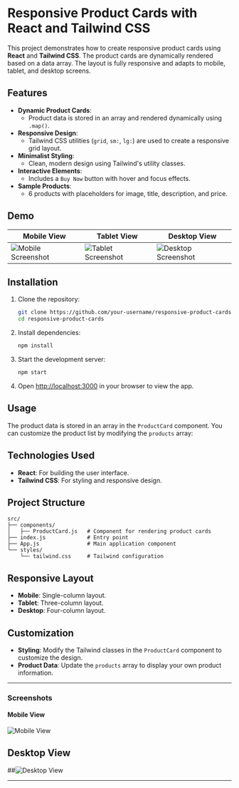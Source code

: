 
# Responsive Product Cards with React and Tailwind CSS

This project demonstrates how to create responsive product cards using **React** and **Tailwind CSS**. The product cards are dynamically rendered based on a data array. The layout is fully responsive and adapts to mobile, tablet, and desktop screens.

## Features

- **Dynamic Product Cards**:
  - Product data is stored in an array and rendered dynamically using `.map()`.
- **Responsive Design**:
  - Tailwind CSS utilities (`grid`, `sm:`, `lg:`) are used to create a responsive grid layout.
- **Minimalist Styling**:
  - Clean, modern design using Tailwind's utility classes.
- **Interactive Elements**:
  - Includes a `Buy Now` button with hover and focus effects.
- **Sample Products**:
  - 6 products with placeholders for image, title, description, and price.

## Demo

| Mobile View          | Tablet View          | Desktop View          |
|----------------------|----------------------|-----------------------|
| ![Mobile Screenshot](https://github.com/user-attachments/assets/224a511f-4fd8-4632-b7c7-5bded58de2d4) | ![Tablet Screenshot](https://github.com/user-attachments/assets/f496c946-5957-42ed-af71-087571e85728) | ![Desktop Screenshot](https://github.com/user-attachments/assets/01deeed9-e5c9-44e5-9973-bdb5d3a7b60f) |

## Installation

1. Clone the repository:
   ```bash
   git clone https://github.com/your-username/responsive-product-cards.git
   cd responsive-product-cards
   ```

2. Install dependencies:
   ```bash
   npm install
   ```

3. Start the development server:
   ```bash
   npm start
   ```

4. Open [http://localhost:3000](http://localhost:3000) in your browser to view the app.

## Usage

The product data is stored in an array in the `ProductCard` component. You can customize the product list by modifying the `products` array:

## Technologies Used

- **React**: For building the user interface.
- **Tailwind CSS**: For styling and responsive design.

## Project Structure

```
src/
├── components/
│   ├── ProductCard.js   # Component for rendering product cards
├── index.js             # Entry point
├── App.js               # Main application component
└── styles/
    └── tailwind.css     # Tailwind configuration
```

## Responsive Layout

- **Mobile**: Single-column layout.
- **Tablet**: Three-column layout.
- **Desktop**: Four-column layout.

## Customization

- **Styling**:
  Modify the Tailwind classes in the `ProductCard` component to customize the design.
- **Product Data**:
  Update the `products` array to display your own product information.

---

### **Screenshots**

#### **Mobile View**
![Mobile View](https://github.com/user-attachments/assets/a7cf16cf-51d4-42ff-ab42-0483ff36bf58)

## **Desktop View**
##![Desktop View](https://github.com/user-attachments/assets/ad9047f0-b714-430b-a835-727020750a93)

---

